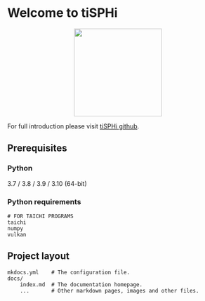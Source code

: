 # Welcome to tiSPHi

<div align="center">
  <img width="200px" src="https://github.com/Rabmelon/tiSPHi/raw/master/docs/img/tiSPHi_logo_squre.png">
</div>

For full introduction please visit [tiSPHi github](https://github.com/Rabmelon/tiSPHi).

## Prerequisites

### Python

3.7 / 3.8 / 3.9 / 3.10 (64-bit)

### Python requirements

```
# FOR TAICHI PROGRAMS
taichi
numpy
vulkan
```

## Project layout

    mkdocs.yml    # The configuration file.
    docs/
        index.md  # The documentation homepage.
        ...       # Other markdown pages, images and other files.
